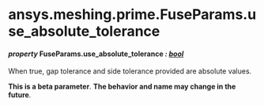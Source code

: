 # ansys.meshing.prime.FuseParams.use_absolute_tolerance

<a id="ansys.meshing.prime.FuseParams.use_absolute_tolerance"></a>

#### *property* FuseParams.use_absolute_tolerance *: [bool](https://docs.python.org/3.11/library/functions.html#bool)*

When true, gap tolerance and side tolerance provided are absolute values.

**This is a beta parameter**. **The behavior and name may change in the future**.

<!-- !! processed by numpydoc !! -->
